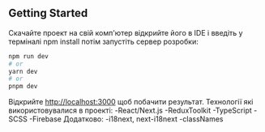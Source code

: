 
## Getting Started
Скачайте проект на свій комп'ютер відкрийте його в IDE і введіть у терміналі npm install потім запустіть сервер розробки:
```bash
npm run dev
# or
yarn dev
# or
pnpm dev
```
Відкрийте [http://localhost:3000](http://localhost:3000) щоб побачити результат.
Технології які використовувалися в проекті:
-React/Next.js
-ReduxToolkit
-TypeScript
-SCSS
-Firebase
Додатково:
-i18next, next-i18next
-classNames
